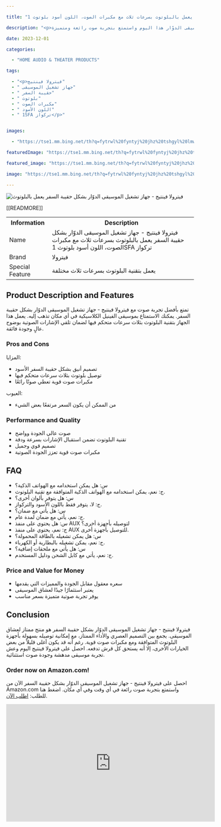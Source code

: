 ---
title: "فيترولا فينتيج - جهاز تشغيل الموسيقى الدوّار بشكل حقيبة السفر يعمل بالبلوتوث بسرعات ثلاث مع مكبرات الصوت، اللون أسود بلوتوث 1SFA تركواز"
description: "<p>استمتع بأفضل تجربة موسيقى مع فيترولا فينتيج - جهاز تشغيل الموسيقى الدوّار بشكل حقيبة السفر. يعمل بتقنية البلوتوث بسرعات ثلاث مختلفة لضمان استقبال الإشارات بوضوح عالٍ. يتميز بتصميمه الأنيق بشكل حقيبة السفر الأسود ولون تركواز ليتماشى مع أي ديكور داخلي. يحتوي على مكبرات صوت قوية تساعد على إعطاء صوت كل تفصيل في الموسيقى. احصل على جهاز تشغيل الموسيقى الدوّار هذا اليوم واستمتع بتجربة صوت رائعة ومتميزة.</p>"
date: 2023-12-01
categories:
  - "HOME AUDIO & THEATER PRODUCTS"
tags:
  - "<p>فيترولا فينتيج"
  - " جهاز تشغيل الموسيقى"
  - " حقيبة السفر"
  - " بلوتوث"
  - " مكبرات الصوت"
  - " اللون الأسود"
  - " 1SFA تركواز</p>"

images:
  - "https://tse1.mm.bing.net/th?q=fytrwl%20fyntyj%20jhz%20tshgyl%20lmwsyq%20ldwwr%20bshkl%20hqyb%20lsfr%20y%20ml%20blblwtwth%20bsr%20t%20thlth%20m%20mkbrt%20lswt%20llwn%20swd%20blwtwth%201sfa%20trkwz%20kode%20asin%20b00umvvuoc%20tag%20indrajaya%2020"
featuredImage: "https://tse1.mm.bing.net/th?q=fytrwl%20fyntyj%20jhz%20tshgyl%20lmwsyq%20ldwwr%20bshkl%20hqyb%20lsfr%20y%20ml%20blblwtwth%20bsr%20t%20thlth%20m%20mkbrt%20lswt%20llwn%20swd%20blwtwth%201sfa%20trkwz%20kode%20asin%20b00umvvuoc%20tag%20indrajaya%2020"
featured_image: "https://tse1.mm.bing.net/th?q=fytrwl%20fyntyj%20jhz%20tshgyl%20lmwsyq%20ldwwr%20bshkl%20hqyb%20lsfr%20y%20ml%20blblwtwth%20bsr%20t%20thlth%20m%20mkbrt%20lswt%20llwn%20swd%20blwtwth%201sfa%20trkwz%20kode%20asin%20b00umvvuoc%20tag%20indrajaya%2020"
image: "https://tse1.mm.bing.net/th?q=fytrwl%20fyntyj%20jhz%20tshgyl%20lmwsyq%20ldwwr%20bshkl%20hqyb%20lsfr%20y%20ml%20blblwtwth%20bsr%20t%20thlth%20m%20mkbrt%20lswt%20llwn%20swd%20blwtwth%201sfa%20trkwz%20kode%20asin%20b00umvvuoc%20tag%20indrajaya%2020"
---

<img alt="فيترولا فينتيج - جهاز تشغيل الموسيقى الدوّار بشكل حقيبة السفر يعمل بالبلوتوث" src="https://tse1.mm.bing.net/th?q=image فيترولا فينتيج - جهاز تشغيل الموسيقى الدوّار بشكل حقيبة السفر يعمل بالبلوتوث بسرعات ثلاث مع مكبرات الصوت، اللون أسود بلوتوث 1SFA تركواز (KODE ASIN=B00UMVVUOC, TAG=indrajaya-20)"/>

<table>

<tr>

<th>Information</th>

<th>Description</th>

</tr>

<tr>

<td>Name</td>

<td>فيترولا فينتيج - جهاز تشغيل الموسيقى الدوّار بشكل حقيبة السفر يعمل بالبلوتوث بسرعات ثلاث مع مكبرات الصوت، اللون أسود بلوتوث 1SFA تركواز</td>

</tr>

<tr>

<td>Brand</td>

<td>فيترولا</td>

</tr>

<tr>

<td>Special Feature</td>

<td>يعمل بتقنية البلوتوث بسرعات ثلاث مختلفة</td>

 [[READMORE]] 



</tr>

</table>

<h2>Product Description and Features</h2>

<p>تمتع بأفضل تجربة صوت مع فيترولا فينتيج - جهاز تشغيل الموسيقى الدوّار بشكل حقيبة السفر. يمكنك الاستمتاع بموسيقى الفينيل الكلاسيكية في أي مكان تذهب إليه. يعمل هذا الجهاز بتقنية البلوتوث بثلاث سرعات متحكم فيها لضمان تلقي الإشارات الصوتية بوضوح عالٍ وجودة فائقة.</p>

<h3>Pros and Cons</h3>

<p>المزايا:

<ul>

<li>تصميم أنيق بشكل حقيبة السفر الأسود</li>

<li>توصيل بلوتوث بثلاث سرعات متحكم فيها</li>

<li>مكبرات صوت قوية تعطي صوتًا رائعًا</li>

</ul>

العيوب:

<ul>

<li>من الممكن أن يكون السعر مرتفعًا بعض الشيء</li>

</ul></p>

<h3>Performance and Quality</h3>

<ul>

<li>صوت عالي الجودة وواضح</li>

<li>تقنية البلوتوث تضمن استقبال الإشارات بسرعة ودقة</li>

<li>تصميم قوي وجميل</li>

<li>مكبرات صوت قوية تعزز الجودة الصوتية</li>

</ul>

<h2>FAQ</h2>

<ul>

<li>س: هل يمكن استخدامه مع الهواتف الذكية؟</li>

<li>ج: نعم، يمكن استخدامه مع الهواتف الذكية المتوافقة مع تقنية البلوتوث.</li>

<li>س: هل يتوفر بألوان أخرى؟</li>

<li>ج: لا، يتوفر فقط باللون الأسود والتركواز.</li>

<li>س: هل يأتي مع ضمان؟</li>

<li>ج: نعم، يأتي مع ضمان لمدة عام.</li>

<li>س: هل يحتوي على منفذ AUX لتوصيله بأجهزة أخرى؟</li>

<li>ج: نعم، يحتوي على منفذ AUX للتوصيل بأجهزة أخرى.</li>

<li>س: هل يمكن تشغيله بالطاقة المحمولة؟</li>

<li>ج: نعم، يمكن تشغيله بالبطارية أو الكهرباء.</li>

<li>س: هل يأتي مع ملحقات إضافية؟</li>

<li>ج: نعم، يأتي مع كابل الشحن ودليل المستخدم.</li>

</ul>

<h3>Price and Value for Money</h3>

<ul>

<li>سعره معقول مقابل الجودة والمميزات التي يقدمها</li>

<li>يعتبر استثمارًا جيدًا لعشاق الموسيقى</li>

<li>يوفر تجربة صوتية متميزة بسعر مناسب</li>

</ul>

<h2>Conclusion</h2>

<p>فيترولا فينتيج - جهاز تشغيل الموسيقى الدوّار بشكل حقيبة السفر هو منتج ممتاز لعشاق الموسيقى. يجمع بين التصميم العصري والأداء الممتاز، مع إمكانية توصيله بسهولة بأجهزة البلوتوث المتوافقة ومع مكبرات صوت قوية. رغم أنه قد يكون أغلى قليلاً من بعض الخيارات الأخرى، إلا أنه يستحق كل قرش تدفعه. احصل على فيترولا فينتيج اليوم وعش تجربة موسيقى مدهشة وجودة صوت استثنائية.</p>

<h3>Order now on Amazon.com!</h3>

<p>احصل على فيترولا فينتيج - جهاز تشغيل الموسيقى الدوّار بشكل حقيبة السفر الآن من Amazon.com واستمتع بتجربة صوت رائعة في أي وقت وفي أي مكان. اضغط هنا للطلب: <a href="https://www.amazon.com/dp/B00UMVVUOC/?tag=indrajaya-20">اطلب الآن</a>.</p>

<iframe width="560" height="315" src="https://www.youtube.com/embed/jfgRd-33_x0" title="فيترولا فينتيج - جهاز تشغيل الموسيقى الدوّار بشكل حقيبة السفر يعمل بالبلوتوث بسرعات ثلاث مع مكبرات الصوت، اللون أسود بلوتوث 1Sfa تركواز (Kode Asin=B00Umvvuoc, Tag=Indrajaya-20)" frameborder="0" allow="accelerometer; autoplay; clipboard-write; encrypted-media; gyroscope; picture-in-picture; web-share" allowfullscreen></iframe>